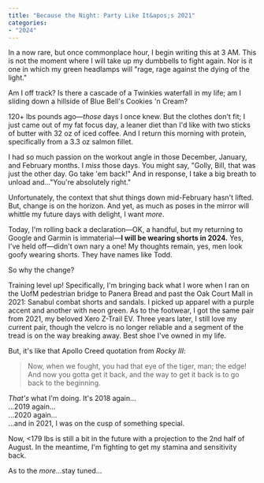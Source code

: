 ```yaml
---
title: "Because the Night: Party Like It&apos;s 2021"
categories:
- "2024"
---
```


In a now rare, but once commonplace hour, I begin writing this at 3 AM.  This is not the moment where I will take up my dumbbells to fight again.  Nor is it one in which my green headlamps will "rage, rage against the dying of the light."

Am I off track?  Is there a cascade of a Twinkies waterfall in my life; am I sliding down a hillside of Blue Bell's Cookies 'n Cream?

120+ lbs pounds ago—*those* days I once knew.  But the clothes don't fit; I just came out of my fat focus day, a leaner diet than I'd like with two sticks of butter with 32 oz of iced coffee.  And I return this morning with protein, specifically from a 3.3 oz salmon fillet.

I had so much passion on the workout angle in those December, January, and February months.  I *miss* those days.  You might say, "Golly, Bill, that was just the other day.  Go take 'em back!"  And in response, I take a big breath to unload and..."You're absolutely right."

Unfortunately, the context that shut things down mid-February hasn't lifted.  But, change is on the horizon.  And yet, as much as poses in the mirror will whittle my future days with delight, I want *more*. 

Today, I'm rolling back a declaration—OK, a handful, but my returning to Google and Garmin is immaterial—**I will be wearing shorts in 2024.** Yes, I've held off—didn't own nary a one!  My thoughts remain, yes, men look goofy wearing shorts.  They have names like Todd.  

So why the change?   

Training level up!  Specifically, I'm bringing back what I wore when I ran on the UofM pedestrian bridge to Panera Bread and past the Oak Court Mall in 2021: Sanabul combat shorts and sandals.  I picked up apparel with a purple accent and another with neon green.  As to the footwear, I got the same pair from 2021, my beloved Xero Z-Trail EV.  Three years later, I still love my current pair, though the velcro is no longer reliable and a segment of the tread is on the way breaking away.  Best shoe I've owned in my life.

But, it's like that Apollo Creed quotation from *Rocky III*:

> Now, when we fought, you had that eye of the tiger, man; the edge! And now you gotta get it back, and the way to get it back is to go back to the beginning.

*That's* what I'm doing.  It's 2018 again...   
...2019 again...  
...2020 again...    
...and in 2021, I was on the cusp of something special.

Now, <179 lbs is still a bit in the future with a projection to the 2nd half of August.  In the meantime, I'm fighting to get my stamina and sensitivity back.

As to the *more*...stay tuned...